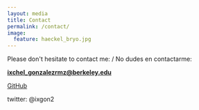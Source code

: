 ```yaml
---
layout: media
title: Contact
permalink: /contact/
image:
  feature: haeckel_bryo.jpg
---
```


Please don't hesitate to contact me: / No dudes en contactarme:

**ixchel_gonzalezrmz@berkeley.edu** 


[GitHub](https://github.com/ixchelgzlzr)


twitter: @ixgon2
